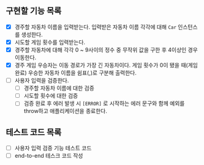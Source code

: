 ## 구현할 기능 목록

- [x] 경주할 자동차 이름을 입력받는다. 입력받은 자동차 이름 각각에 대해 `Car` 인스턴스를 생성한다.
- [x] 시도할 게임 횟수를 입력받는다.
- [x] 경주할 자동차에 대해 각각 0 ~ 9사이의 정수 중 무작위 값을 구한 후 4이상인 경우 이동한다.
- [x] 경주 게임 우승자는 이동 경로가 가장 긴 자동차이다. 게임 횟수가 0이 됐을 때(게임 완료) 우승한 자동차 이름을 쉼표(,)로 구분해 출력한다.
- [ ] 사용자 입력을 검증한다.
  - [ ] 경주할 자동차 이름에 대한 검증
  - [ ] 시도할 횟수에 대한 검증
  - [ ] 검증 완료 후 에러 발생 시 `[ERROR]` 로 시작하는 에러 문구와 함께 예외를 throw하고 애플리케이션을 종료한다.

## 테스트 코드 목록

- [ ] 사용자 입력 검증 기능 테스트 코드
- [ ] end-to-end 테스크 코드 작성
